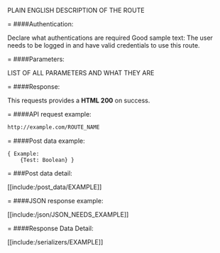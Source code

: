 <!-- --- title: GET /posts/sponsor/:sponsor_id -->

PLAIN ENGLISH DESCRIPTION OF THE ROUTE

=
####Authentication:

Declare what authentications are required
Good sample text: The user needs to be logged in and have valid credentials to use this route.

=
####Parameters:

LIST OF ALL PARAMETERS AND WHAT THEY ARE

=
####Response:

This requests provides a <strong>HTML 200</strong> on success.

=
####API request example:
```html
http://example.com/ROUTE_NAME
```

=
####Post data example:
```
{ Example: 
	{Test: Boolean} }
```
 
=
###Post data detail:

[[include:/post_data/EXAMPLE]]

=
####JSON response example:

[[include:/json/JSON_NEEDS_EXAMPLE]]

=
####Response Data Detail:

[[include:/serializers/EXAMPLE]]